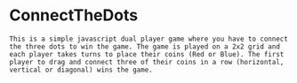 # ConnectTheDots
    This is a simple javascript dual player game where you have to connect the three dots to win the game. The game is played on a 2x2 grid and each player takes turns to place their coins (Red or Blue). The first player to drag and connect three of their coins in a row (horizontal, vertical or diagonal) wins the game.
    
